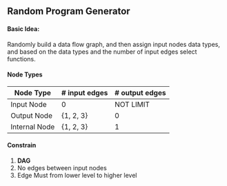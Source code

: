 ## Random Program Generator

#### Basic Idea:

Randomly build a data flow graph, and then assign input nodes data types, and based on the data types and the number of input edges select functions.

#### Node Types

| Node Type     | # input edges | # output edges |
| ------------- | ------------- | -------------- |
| Input Node    | 0             | NOT LIMIT      |
| Output Node   | {1, 2, 3}     | 0              |
| Internal Node | {1, 2, 3}     | 1              |

#### Constrain

1. **DAG**
2. No edges between input nodes
3. Edge Must from lower level to higher level